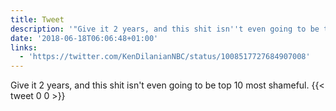 ```yaml
---
title: Tweet
description: '"Give it 2 years, and this shit isn''t even going to be top 10 most shameful. "'
date: '2018-06-18T06:06:48+01:00'
links:
  - 'https://twitter.com/KenDilanianNBC/status/1008517727684907008'
---
```

Give it 2 years, and this shit isn't even going to be top 10 most shameful. 
      {{< tweet 0 0 >}}
    
